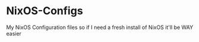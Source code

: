 # NixOS-Configs

My NixOS Configuration files so if I need a fresh install of NixOS it'll be WAY easier
